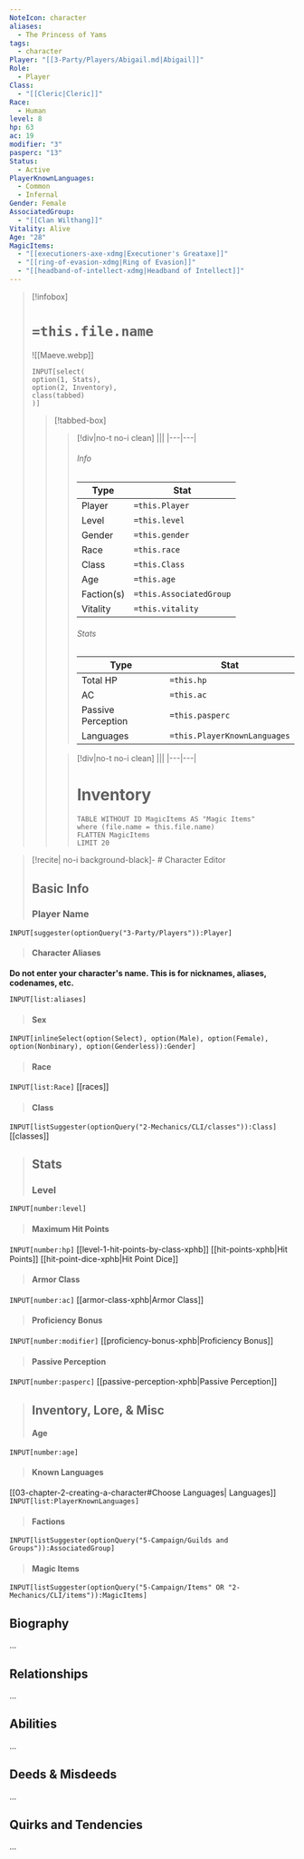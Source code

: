 ```yaml
---
NoteIcon: character
aliases:
  - The Princess of Yams
tags:
  - character
Player: "[[3-Party/Players/Abigail.md|Abigail]]"
Role:
  - Player
Class:
  - "[[Cleric|Cleric]]"
Race:
  - Human
level: 8
hp: 63
ac: 19
modifier: "3"
pasperc: "13"
Status:
  - Active
PlayerKnownLanguages:
  - Common
  - Infernal
Gender: Female
AssociatedGroup:
  - "[[Clan Wilthang]]"
Vitality: Alive
Age: "28"
MagicItems:
  - "[[executioners-axe-xdmg|Executioner's Greataxe]]"
  - "[[ring-of-evasion-xdmg|Ring of Evasion]]"
  - "[[headband-of-intellect-xdmg|Headband of Intellect]]"
---
```


> [!infobox]
> # `=this.file.name`
> ![[Maeve.webp]]
>~~~meta-bind
>INPUT[select(
>option(1, Stats),
>option(2, Inventory),
>class(tabbed)
>)]
>~~~
>> [!tabbed-box]
>>> [!div|no-t no-i clean]
>>>|||
>>>|---|---|
>>> ###### Info
>>> Type |  Stat |
>>> ---|---|
>>> Player | `=this.Player` |
>>> Level | `=this.level` |
>>> Gender | `=this.gender` |
>>> Race | `=this.race` |
>>> Class | `=this.Class` |
>>> Age | `=this.age` |
>>> Faction(s) | `=this.AssociatedGroup` |
>>> Vitality | `=this.vitality` |
>>> ###### Stats
>>> Type |  Stat |
>>> ---|---|
>>> Total HP | `=this.hp` |
>>> AC | `=this.ac` |
>>> Passive Perception | `=this.pasperc` |
>>> Languages | `=this.PlayerKnownLanguages` |
>>
>>> [!div|no-t no-i clean]
>>>|||
>>>|---|---|
>>> # Inventory
>>> ```dataview
>>> TABLE WITHOUT ID MagicItems AS "Magic Items"
>>> where (file.name = this.file.name)
>>> FLATTEN MagicItems
>>> LIMIT 20

> [!recite| no-i background-black]- # Character Editor
> 
> ## Basic Info
> ### Player Name
`INPUT[suggester(optionQuery("3-Party/Players")):Player]`
>#### Character Aliases
**Do not enter your character's name. This is for nicknames, aliases, codenames, etc.**
>
`INPUT[list:aliases]`
>
>#### Sex
`INPUT[inlineSelect(option(Select), option(Male), option(Female), option(Nonbinary), option(Genderless)):Gender]`
>
>#### Race
`INPUT[list:Race]`
[[races]]
>
>#### Class
`INPUT[listSuggester(optionQuery("2-Mechanics/CLI/classes")):Class]`
[[classes]]
>
>## Stats
>
>### Level
`INPUT[number:level]`
>
>#### Maximum Hit Points
`INPUT[number:hp]`
[[level-1-hit-points-by-class-xphb]]
[[hit-points-xphb|Hit Points]]
[[hit-point-dice-xphb|Hit Point Dice]]
>
>#### Armor Class
`INPUT[number:ac]`
[[armor-class-xphb|Armor Class]]
>
>#### Proficiency Bonus
`INPUT[number:modifier]`
[[proficiency-bonus-xphb|Proficiency Bonus]]
>
>#### Passive Perception
`INPUT[number:pasperc]`
[[passive-perception-xphb|Passive Perception]]
>
>## Inventory, Lore, & Misc
>
>#### Age
`INPUT[number:age]`
>
>#### Known Languages
[[03-chapter-2-creating-a-character#Choose Languages| Languages]]
`INPUT[list:PlayerKnownLanguages]`
>#### Factions
`INPUT[listSuggester(optionQuery("5-Campaign/Guilds and Groups")):AssociatedGroup]`
>
>#### Magic Items
`INPUT[listSuggester(optionQuery("5-Campaign/Items" OR "2-Mechanics/CLI/items")):MagicItems]`


## Biography

...

## Relationships

...

## Abilities

...

## Deeds & Misdeeds

...

## Quirks and Tendencies

...
